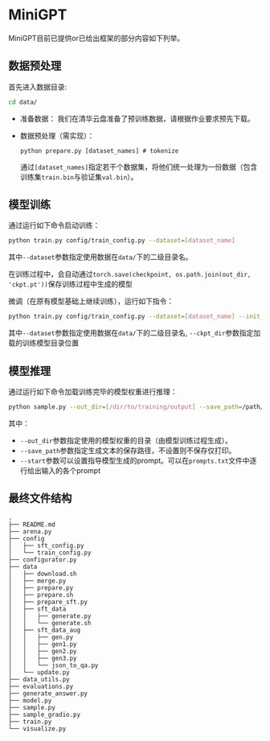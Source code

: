 # MiniGPT

MiniGPT目前已提供or已给出框架的部分内容如下列举。

## 数据预处理

首先进入数据目录:
```bash
cd data/
```

- 准备数据：
    我们在清华云盘准备了预训练数据，请根据作业要求预先下载。
    
- 数据预处理（需实现）：

    ```
    python prepare.py [dataset_names] # tokenize
    ```
    通过`[dataset_names]`指定若干个数据集，将他们统一处理为一份数据（包含训练集`train.bin`与验证集`val.bin`）。

## 模型训练

通过运行如下命令启动训练：
```bash
python train.py config/train_config.py --dataset=[dataset_name]
```
其中`--dataset`参数指定使用数据在`data/`下的二级目录名。

在训练过程中，会自动通过`torch.save(checkpoint, os.path.join(out_dir, 'ckpt.pt'))`保存训练过程中生成的模型



微调（在原有模型基础上继续训练），运行如下指令：
```bash
python train.py config/train_config.py --dataset=[dataset_name] --init_from=finetune --ckpt_dir=[/path/to/ckpt/dir]
```
其中`--dataset`参数指定使用数据在`data/`下的二级目录名, `--ckpt_dir`参数指定加载的训练模型目录位置

## 模型推理

通过运行如下命令加载训练完毕的模型权重进行推理：

```bash
python sample.py --out_dir=[/dir/to/training/output] --save_path=/path/to/save/output # or add prompts by --start=FILE:/path/to/prompts.txt
```

其中：
- `--out_dir`参数指定使用的模型权重的目录（由模型训练过程生成）。
- `--save_path`参数指定生成文本的保存路径，不设置则不保存仅打印。
- `--start`参数可以设置指导模型生成的prompt。可以在`prompts.txt`文件中逐行给出输入的各个prompt

## 最终文件结构

```
.
├── README.md
├── arena.py
├── config
│   ├── sft_config.py
│   └── train_config.py
├── configurator.py
├── data
│   ├── download.sh
│   ├── merge.py
│   ├── prepare.py
│   ├── prepare.sh
│   ├── prepare_sft.py
│   ├── sft_data
│   │   ├── generate.py
│   │   └── generate.sh
│   ├── sft_data_aug
│   │   ├── gen.py
│   │   ├── gen1.py
│   │   ├── gen2.py
│   │   ├── gen3.py
│   │   └── json_to_qa.py
│   └── update.py
├── data_utils.py
├── evaluations.py
├── generate_answer.py
├── model.py
├── sample.py
├── sample_gradio.py
├── train.py
└── visualize.py
```
